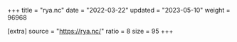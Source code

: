 +++
title = "rya.nc"
date = "2022-03-22"
updated = "2023-05-10"
weight = 96968

[extra]
source = "https://rya.nc/"
ratio = 8
size = 95
+++
